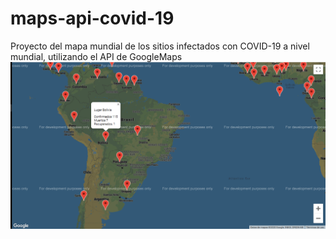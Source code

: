 # maps-api-covid-19
Proyecto del mapa mundial de los sitios infectados con COVID-19 a nivel mundial, utilizando el API de GoogleMaps
![alt text](https://github.com/patoCode/maps-api-covid-19/blob/master/screen.png)
